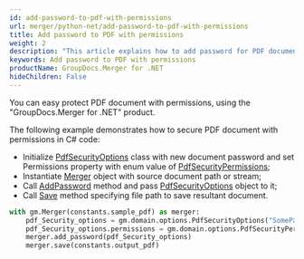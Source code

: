 ```yaml
---
id: add-password-to-pdf-with-permissions
url: merger/python-net/add-password-to-pdf-with-permissions
title: Add password to PDF with permissions
weight: 2
description: "This article explains how to add password for PDF document with permissions using GroupDocs.Merger for .NET."
keywords: Add password to PDF with permissions
productName: GroupDocs.Merger for .NET
hideChildren: False
---
```

You can easy protect PDF document with permissions, using the "GroupDocs.Merger for .NET" product.

The following example demonstrates how to secure PDF document with permissions in C# code:

*   Initialize [PdfSecurityOptions](https://reference.groupdocs.com/merger/python-net/groupdocs.merger.domain.options/PdfSecurityOptions) class with new document password and set Permissions property with enum value of [PdfSecurityPermissions](https://reference.groupdocs.com/merger/python-net/groupdocs.merger.domain.options/PdfSecurityPermissions);
*   Instantiate [Merger](https://reference.groupdocs.com/merger/python-net/groupdocs.merger/merger) object with source document path or stream;
*   Call [AddPassword](https://reference.groupdocs.com/merger/python-net/groupdocs.merger/merger/addpassword) method and pass [PdfSecurityOptions](https://reference.groupdocs.com/merger/python-net/groupdocs.merger.domain.options/PdfSecurityOptions) object to it;
*   Call [Save](https://reference.groupdocs.com/merger/python-net/groupdocs.merger/merger/save/#save_1) method specifying file path to save resultant document.

```python
with gm.Merger(constants.sample_pdf) as merger:
    pdf_Security_options = gm.domain.options.PdfSecurityOptions("SomePasswordString")
    pdf_Security_options.permissions = gm.domain.options.PdfSecurityPermissions.DENY_MODIFICATION
    merger.add_password(pdf_Security_options)
    merger.save(constants.output_pdf)
```
